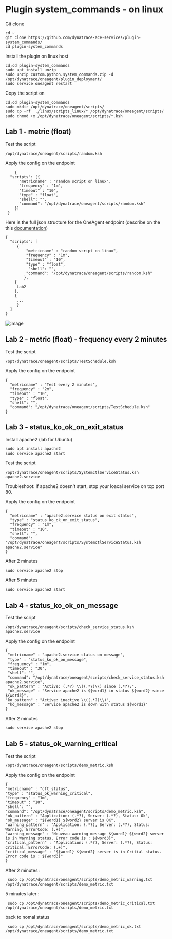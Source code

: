 # Plugin system_commands - on linux

Git clone

    cd ~
    git clone https://github.com/dynatrace-ace-services/plugin-system_commands/
    cd plugin-system_commands
   
 
Install the plugin on linux host
   
    cd;cd plugin-system_commands
    sudo apt install unzip
    sudo unzip custom.python.system_commands.zip -d /opt/dynatrace/oneagent/plugin_deployment/
    sudo service oneagent restart

Copy the script on

    cd;cd plugin-system_commands
    sudo mkdir /opt/dynatrace/oneagent/scripts/
    sudo cp -rf  ./linux/scripts_linux/* /opt/dynatrace/oneagent/scripts/
    sudo chmod +x /opt/dynatrace/oneagent/scripts/*.ksh

## Lab 1 - metric (float)
Test the script
  
    /opt/dynatrace/oneagent/scripts/random.ksh
    
Apply the config on the endpoint
  
    	{
	  "scripts": [{
	      "metricname" : "random script on linux",
	      "frequency" : "1m",
	      "timeout" : "10",
	      "type" : "float",
	      "shell": "",
	      "command": "/opt/dynatrace/oneagent/scripts/random.ksh"
	    }]
	 }
    
Here is the full json structure for the OneAgent endpoint (describe on the this [documentation](../Dynatrace-Plugin-system_commands.pdf))

	{
	  "scripts": [
		 {
     		 "metricname" : "random script on linux",
      		 "frequency" : "1m",
      		 "timeout" : "10",
      		 "type" : "float",
     		  "shell": "",
      		 "command": "/opt/dynatrace/oneagent/scripts/random.ksh"
    		},
		{
		 Lab2	
		},
		{
		 ...
		 }
	  ]
	}
![image](https://user-images.githubusercontent.com/40337213/133114810-ef310230-ac30-496c-b79e-8cbca7697dd2.png)


## Lab 2 - metric (float) - frequency every 2 minutes
Test the script
  
    /opt/dynatrace/oneagent/scripts/TestSchedule.ksh

Apply the config on the endpoint

    {
      "metricname" : "Test every 2 minutes",
      "frequency" : "2m",
      "timeout" : "10",
      "type" : "float",
      "shell": "",
      "command": "/opt/dynatrace/oneagent/scripts/TestSchedule.ksh"
    }

## Lab 3 - status_ko_ok_on_exit_status

Install apache2 (lab for Ubuntu)

    sudo apt install apache2
    sudo service apache2 start

Test the script

    /opt/dynatrace/oneagent/scripts/SystemctlServiceStatus.ksh apache2.service
  
Troubleshoot: if apache2 doesn't start, stop your loacal service on tcp port 80.

Apply the config on the endpoint

    {
      "metricname" : "apache2.service status on exit status",
      "type" : "status_ko_ok_on_exit_status",
      "frequency" : "1m",
      "timeout" : "10",
      "shell": "",
      "command": "/opt/dynatrace/oneagent/scripts/SystemctlServiceStatus.ksh apache2.service"
    }

After 2 minutes 

    sudo service apache2 stop
    
After 5 minutes 

    sudo service apache2 start

## Lab 4 - status_ko_ok_on_message

Test the script

    /opt/dynatrace/oneagent/scripts/check_service_status.ksh apache2.service
  
Apply the config on the endpoint

    {
     "metricname" : "apache2.service status on message",
     "type" : "status_ko_ok_on_message",
     "frequency" : "1m",
     "timeout" : "30",
     "shell": "",
     "command": "/opt/dynatrace/oneagent/scripts/check_service_status.ksh apache2.service",
     "ok_pattern" : "Active: (.*?) \\((.*?)\\) since (.*?);",
     "ok_message" : "Service apache2 is ${word1} in status ${word2} since ${word3}",
    "ko_pattern" : "Active: inactive \\((.*?)\\)",
     "ko_message" : "Service apache2 is down with status ${word1}"
    }

After 2 minutes 

    sudo service apache2 stop

## Lab 5 - status_ok_warning_critical

Test the script

    /opt/dynatrace/oneagent/scripts/demo_metric.ksh
    
Apply the config on the endpoint

    {
	"metricname" : "cft_status",
	"type" : "status_ok_warning_critical",
	"frequency" : "1m",
	"timeout" : "10",
	"shell": "",
	"command": "/opt/dynatrace/oneagent/scripts/demo_metric.ksh",
	"ok_pattern" : "Application: (.*?), Server: (.*?), Status: Ok",
	"ok_message" : "${word1} ${word2} server is OK",
	"warning_pattern" : "Application: (.*?), Server: (.*?), Status: Warning, ErrorCode: (.+)",
	"warning_message" : "Nouveau warning message ${word1} ${word2} server is in Warning status. Error code is : ${word3}",
	"critical_pattern" : "Application: (.*?), Server: (.*?), Status: Critical, ErrorCode: (.+)",
	"critical_message" : "${word1} ${word2} server is in Critial status. Error code is : ${word3}"
    }
    
After 2 minutes : 

     sudo cp /opt/dynatrace/oneagent/scripts/demo_metric_warning.txt /opt/dynatrace/oneagent/scripts/demo_metric.txt
     
5 minutes later :

     sudo cp /opt/dynatrace/oneagent/scripts/demo_metric_critical.txt /opt/dynatrace/oneagent/scripts/demo_metric.txt
     
back to nomal status
 
     sudo cp /opt/dynatrace/oneagent/scripts/demo_metric_ok.txt /opt/dynatrace/oneagent/scripts/demo_metric.txt
 
    
